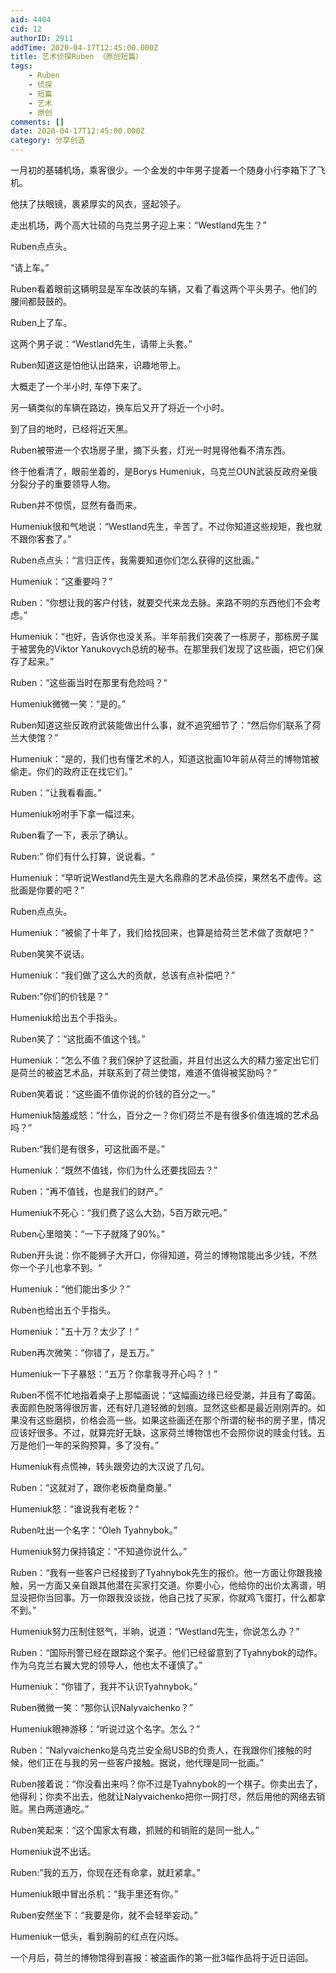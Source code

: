 ```yaml
---
aid: 4404
cid: 12
authorID: 2911
addTime: 2020-04-17T12:45:00.000Z
title: 艺术侦探Ruben （原创短篇）
tags:
    - Ruben
    - 侦探
    - 短篇
    - 艺术
    - 原创
comments: []
date: 2020-04-17T12:45:00.000Z
category: 分享创造
---
```


一月初的基辅机场，乘客很少。一个金发的中年男子提着一个随身小行李箱下了飞机。

他扶了扶眼镜，裹紧厚实的风衣，竖起领子。

走出机场，两个高大壮硕的乌克兰男子迎上来：“Westland先生？”

Ruben点点头。

“请上车。”

Ruben看着眼前这辆明显是军车改装的车辆，又看了看这两个平头男子。他们的腰间都鼓鼓的。

Ruben上了车。

这两个男子说：“Westland先生，请带上头套。”

Ruben知道这是怕他认出路来，识趣地带上。

大概走了一个半小时, 车停下来了。

另一辆类似的车辆在路边，换车后又开了将近一个小时。

到了目的地时，已经将近天黑。

Ruben被带进一个农场房子里，摘下头套，灯光一时晃得他看不清东西。

终于他看清了，眼前坐着的，是Borys Humeniuk，乌克兰OUN武装反政府亲俄分裂分子的重要领导人物。

Ruben并不惊慌，显然有备而来。

Humeniuk很和气地说：“Westland先生，辛苦了。不过你知道这些规矩，我也就不跟你客套了。”

Ruben点点头：“言归正传，我需要知道你们怎么获得的这批画。”

Humeniuk：“这重要吗？”

Ruben：“你想让我的客户付钱，就要交代来龙去脉。来路不明的东西他们不会考虑。”

Humeniuk：“也好，告诉你也没关系。半年前我们突袭了一栋房子，那栋房子属于被罢免的Viktor Yanukovych总统的秘书。在那里我们发现了这些画，把它们保存了起来。”

Ruben：“这些画当时在那里有危险吗？“

Humeniuk微微一笑：“是的。”

Ruben知道这些反政府武装能做出什么事，就不追究细节了：“然后你们联系了荷兰大使馆？”

Humeniuk：“是的，我们也有懂艺术的人，知道这批画10年前从荷兰的博物馆被偷走。你们的政府正在找它们。”

Ruben：“让我看看画。”

Humeniuk吩咐手下拿一幅过来。

Ruben看了一下，表示了确认。

Ruben:” 你们有什么打算，说说看。“

Humeniuk：“早听说Westland先生是大名鼎鼎的艺术品侦探，果然名不虚传。这批画是你要的吧？”

Ruben点点头。

Humeniuk：“被偷了十年了，我们给找回来，也算是给荷兰艺术做了贡献吧？”

Ruben笑笑不说话。

Humeniuk：“我们做了这么大的贡献，总该有点补偿吧？”

Ruben:”你们的价钱是？”

Humeniuk给出五个手指头。

Ruben笑了：“这批画不值这个钱。”

Humeniuk：“怎么不值？我们保护了这批画，并且付出这么大的精力鉴定出它们是荷兰的被盗艺术品，并联系到了荷兰使馆，难道不值得被奖励吗？”

Ruben笑着说：“这些画不值你说的价钱的百分之一。”

Humeniuk恼羞成怒：“什么，百分之一？你们荷兰不是有很多价值连城的艺术品吗？”

Ruben:“我们是有很多，可这批画不是。”

Humeniuk：“既然不值钱，你们为什么还要找回去？”

Ruben：“再不值钱，也是我们的财产。”

Humeniuk不死心：“我们费了这么大劲，5百万欧元吧。”

Ruben心里暗笑：“一下子就降了90%。”

Ruben开头说：你不能狮子大开口，你得知道，荷兰的博物馆能出多少钱，不然你一个子儿也拿不到。“

Humeniuk：“他们能出多少？”

Ruben也给出五个手指头。

Humeniuk：”五十万？太少了！“

Ruben再次微笑：“你错了，是五万。”

Humeniuk一下子暴怒：“五万？你拿我寻开心吗？！”

Ruben不慌不忙地指着桌子上那幅画说：“这幅画边缘已经受潮，并且有了霉菌。表面颜色脱落得很厉害，还有好几道轻微的划痕。显然这些都是最近刚刚弄的。如果没有这些磨损，价格会高一些。如果这些画还在那个所谓的秘书的房子里，情况应该好很多。不过，就算完好无缺，这家荷兰博物馆也不会照你说的赎金付钱。五万是他们一年的采购预算，多了没有。”

Humeniuk有点慌神，转头跟旁边的大汉说了几句。

Ruben：“这就对了，跟你老板商量商量。”

Humeniuk怒：“谁说我有老板？“

Ruben吐出一个名字：“Oleh Tyahnybok。”

Humeniuk努力保持镇定：“不知道你说什么。”

Ruben：“我有一些客户已经接到了Tyahnybok先生的报价。他一方面让你跟我接触，另一方面又亲自跟其他潜在买家打交道。你要小心，他给你的出价太离谱，明显没把你当回事。万一你跟我没谈拢，他自己找了买家，你就鸡飞蛋打，什么都拿不到。”

Humeniuk努力压制住怒气，半晌，说道：“Westland先生，你说怎么办？”

Ruben：“国际刑警已经在跟踪这个案子。他们已经留意到了Tyahnybok的动作。作为乌克兰右翼大党的领导人，他也太不谨慎了。”

Humeniuk：“你错了，我并不认识Tyahnybok。”

Ruben微微一笑：“那你认识Nalyvaichenko？”

Humeniuk眼神游移：“听说过这个名字。怎么？”

Ruben：“Nalyvaichenko是乌克兰安全局USB的负责人，在我跟你们接触的时候，他们正在与我的另一些客户接触。据说，他代理是同一批画。”

Ruben接着说：“你没看出来吗？你不过是Tyahnybok的一个棋子。你卖出去了，他得利；你卖不出去，他就让Nalyvaichenko把你一网打尽，然后用他的网络去销赃。黑白两道通吃。”

Ruben笑起来：“这个国家太有趣，抓贼的和销赃的是同一批人。”

Humeniuk说不出话。

Ruben:”我的五万，你现在还有命拿，就赶紧拿。”

Humeniuk眼中冒出杀机：“我手里还有你。”

Ruben安然坐下：“我要是你，就不会轻举妄动。”

Humeniuk一低头，看到胸前的红点在闪烁。

一个月后，荷兰的博物馆得到喜报：被盗画作的第一批3幅作品将于近日运回。
